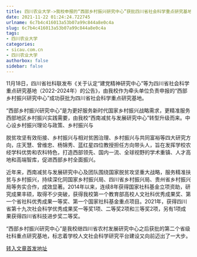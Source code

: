```yaml
---
title: 四川农业大学->我校申报的“西部乡村振兴研究中心”获批四川省社会科学重点研究基地 | sicau.com.cn
date: 2021-11-22 01:24:24.722745
urlname: 6c7b4c416013a53b07a99c844a8e0c4a
slug: 6c7b4c416013a53b07a99c844a8e0c4a
tags: 
- 四川农业大学
categories:
- sicau.com.cn
- 四川农业大学
authorbox: false
sidebar: false
---
```

11月18日，四川省社科联发布《关于认定“建党精神研究中心”等为四川省社会科学重点研究基地（2022-2024年）的公告》，由我校作为牵头单位负责申报的“西部乡村振兴研究中心”成功获批为四川省社会科学重点研究基地。

“西部乡村振兴研究中心”是为更好服务新时代国家乡村振兴战略需求，更精准服务西部地区乡村振兴实践需要，由我校“西南减贫与发展研究中心”转型升级而来。中心设乡村振兴理论与政策、乡村振兴与
<!--more-->
脱贫攻坚有效衔接、乡村振兴与相对贫困治理、乡村振兴与共同富裕等四大研究方向，庄天慧、曾维忠、杨锦秀、蓝红星四位教授担任方向带头人，旨在发挥学校农经学科优势和农科特色，打造西部领先、国内一流、全球视野的学术重镇、人才高地和高端智库，促进西部乡村全面振兴。

近年来，西南减贫与发展研究中心及团队围绕国家脱贫攻坚重大战略，服务精准扶贫与乡村振兴，持续深化同国家乡村振兴局、四川省乡村振兴局、贵州省乡村振兴局等务实合作，成效显著。2014年以来，连续8年获得国家社科基金立项资助，研究成果丰硕，取得不少突破，获得我校第一个教育部高校人文社科优秀成果奖、第一个省社科优秀成果一等奖、第一个国家社科基金重点项目。2021年，获得四川省第十九次社会科学优秀成果奖一等奖1项、二等奖2项和三等奖2项，另有1项成果获得四川省科技进步奖二等奖。

“西部乡村振兴研究中心”是我校继四川省农村发展研究中心之后获批的第二个省级社科重点研究基地，标志着学校人文社会科学研究平台建设又向前迈出了一大步。



[转入文章首发地址](https://news.sicau.edu.cn/info/1135/65617.htm)